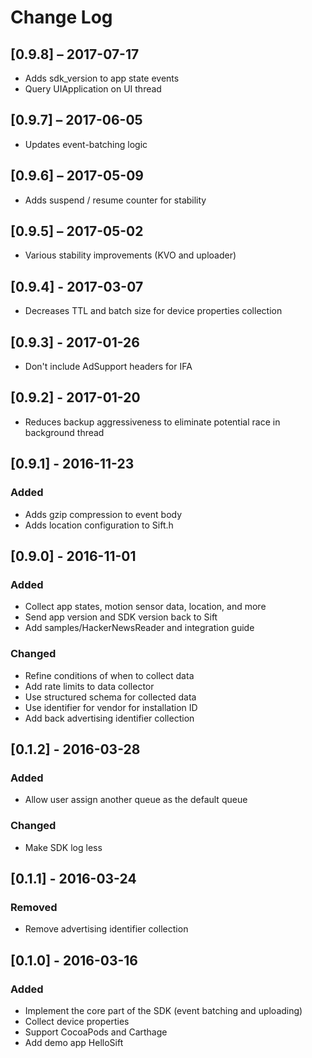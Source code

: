 # Change Log

## [0.9.8] – 2017-07-17
- Adds sdk_version to app state events
- Query UIApplication on UI thread

## [0.9.7] – 2017-06-05
- Updates event-batching logic

## [0.9.6] – 2017-05-09
- Adds suspend / resume counter for stability

## [0.9.5] – 2017-05-02
- Various stability improvements (KVO and uploader)

## [0.9.4] - 2017-03-07
- Decreases TTL and batch size for device properties collection

## [0.9.3] - 2017-01-26
- Don't include AdSupport headers for IFA

## [0.9.2] - 2017-01-20
- Reduces backup aggressiveness to eliminate potential race in background thread

## [0.9.1] - 2016-11-23
### Added
- Adds gzip compression to event body
- Adds location configuration to Sift.h

## [0.9.0] - 2016-11-01
### Added
- Collect app states, motion sensor data, location, and more
- Send app version and SDK version back to Sift
- Add samples/HackerNewsReader and integration guide

### Changed
- Refine conditions of when to collect data
- Add rate limits to data collector
- Use structured schema for collected data
- Use identifier for vendor for installation ID
- Add back advertising identifier collection

## [0.1.2] - 2016-03-28
### Added
- Allow user assign another queue as the default queue

### Changed
- Make SDK log less

## [0.1.1] - 2016-03-24
### Removed
- Remove advertising identifier collection

## [0.1.0] - 2016-03-16
### Added
- Implement the core part of the SDK (event batching and uploading)
- Collect device properties
- Support CocoaPods and Carthage
- Add demo app HelloSift
